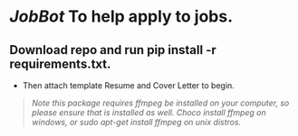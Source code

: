 # *JobBot* To help apply to jobs.
## Download repo and run pip install -r requirements.txt.
- Then attach template Resume and Cover Letter to begin.

> *Note this package requires ffmpeg be installed on your computer, so please ensure that is installed as well.*
> *Choco install ffmpeg on windows, or sudo apt-get install ffmpeg on unix distros.*
